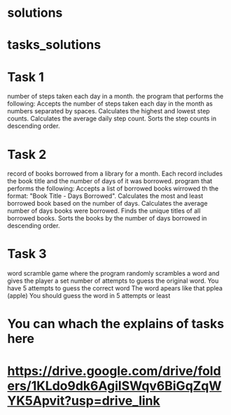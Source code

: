 # solutions

# tasks_solutions

# Task 1

number of steps taken each day in a month. the program that performs the following:
Accepts the number of steps taken each day in the month as numbers separated by spaces.
Calculates the highest and lowest step counts.
Calculates the average daily step count.
Sorts the step counts in descending order.


# Task 2

record of books borrowed from a library for a month. Each record includes the book title and the number of days of it was borrowed. program that performs the following:
Accepts a list of borrowed books wirrowed th the format: "Book Title - Days Borrowed".
Calculates the most and least borrowed book based on the number of days.
Calculates the average number of days books were borrowed.
Finds the unique titles of all borrowed books.
Sorts the books by the number of days borrowed in descending order.

# Task 3

word scramble game where the program randomly scrambles a word and gives the player a set number of attempts to guess the original word.
You have 5 attempts to guess the correct word
The word apears like that pplea (apple)
You should guess the word in 5 attempts or least

# You can whach the explains of tasks here

# https://drive.google.com/drive/folders/1KLdo9dk6AgilSWqv6BiGqZqWYK5Apvit?usp=drive_link
